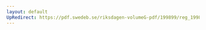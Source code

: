 ```yaml
---
layout: default
UpRedirect: https://pdf.swedeb.se/riksdagen-volumeG-pdf/199899/reg_199899/reg_199899_0127.pdf
---
```

